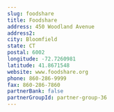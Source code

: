 ```yaml
---
slug: foodshare
title: Foodshare
address: 450 Woodland Avenue
address2: 
city: Bloomfield
state: CT
postal: 6002
longitude: -72.7260981
latitude: 41.8671548
website: www.foodshare.org
phone: 860-286-9999
fax: 860-286-7860
partnerBank: false
partnerGroupId: partner-group-36
---
```

